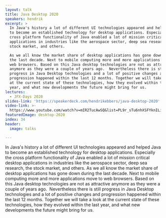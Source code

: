 ```yaml
---
layout: talk
title: Java Desktop 2020
speakers: hendrik
excerpt: >
  In Java's history a lot of different UI technologies appeared and helped Java
  to become an established technology for desktop applications. Especially the
  cross platform functionality of Java enabled a lot of mission critical desktop
  applications in industries like the aerospace sector, deep sea research, the
  stock market, and others.

  As we all know the market share of desktop applications has gone down during
  the last decade. Next to mobile computing more and more applications move to
  web browsers. Based on this Java desktop technologies are not as attractive
  anymore as they were a couple of years ago. ​ Nevertheless there is still
  progress in Java Desktop technologies and a lot of positive changes and
  progression happened within the last 12 months. Together we will take a look
  at the current state of these technologies, how they evolved within the last
  year, and what new developments the future might bring for us.
lectures:
  - JFX-Days 2020
slides-link: 'https://speakerdeck.com/hendrikebbers/java-desktop-2020'
video-link: >-
  https://www.youtube.com/watch?v=mIR2TucAwSQ&list=PL9r_sTu6nhXSFYknILieFl2YbFBrJIWRW&index=3
featuredImage: desktop-2020
index: 34
header:
  image: talks

---
```


In Java's history a lot of different UI technologies appeared and helped Java to become an established technology for desktop applications. Especially the cross platform functionality of Java enabled a lot of mission critical desktop applications in industries like the aerospace sector, deep sea research, the stock market, and others.
As we all know the market share of desktop applications has gone down during the last decade. Next to mobile computing more and more applications move to web browsers. Based on this Java desktop technologies are not as attractive anymore as they were a couple of years ago. ​ Nevertheless there is still progress in Java Desktop technologies and a lot of positive changes and progression happened within the last 12 months. Together we will take a look at the current state of these technologies, how they evolved within the last year, and what new developments the future might bring for us.
